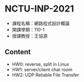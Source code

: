 # NCTU-INP-2021
 
- 課程名稱：網路程式設計概論
- 開課學期：110-1
- 授課教授：王協源

## Content
- HW0: reverse, split in Linux
- HW1:  server/client chat room
- HW2: UDP Reliable File Transfer